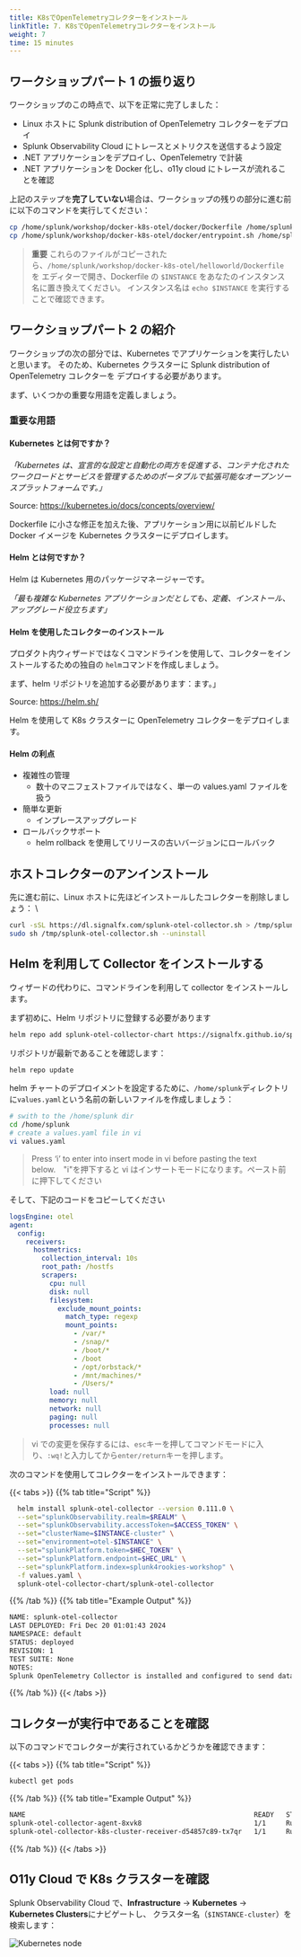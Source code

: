 ```yaml
---
title: K8sでOpenTelemetryコレクターをインストール
linkTitle: 7. K8sでOpenTelemetryコレクターをインストール
weight: 7
time: 15 minutes
---
```


## ワークショップパート 1 の振り返り

ワークショップのこの時点で、以下を正常に完了しました：

- Linux ホストに Splunk distribution of OpenTelemetry コレクターをデプロイ
- Splunk Observability Cloud にトレースとメトリクスを送信するよう設定
- .NET アプリケーションをデプロイし、OpenTelemetry で計装
- .NET アプリケーションを Docker 化し、o11y cloud にトレースが流れることを確認

上記のステップを**完了していない**場合は、ワークショップの残りの部分に進む前に以下のコマンドを実行してください：

```bash
cp /home/splunk/workshop/docker-k8s-otel/docker/Dockerfile /home/splunk/workshop/docker-k8s-otel/helloworld/
cp /home/splunk/workshop/docker-k8s-otel/docker/entrypoint.sh /home/splunk/workshop/docker-k8s-otel/helloworld/
```

> **重要** これらのファイルがコピーされたら、`/home/splunk/workshop/docker-k8s-otel/helloworld/Dockerfile` を
> エディターで開き、Dockerfile の `$INSTANCE` をあなたのインスタンス名に置き換えてください。
> インスタンス名は `echo $INSTANCE` を実行することで確認できます。

## ワークショップパート 2 の紹介

ワークショップの次の部分では、Kubernetes でアプリケーションを実行したいと思います。
そのため、Kubernetes クラスターに Splunk distribution of OpenTelemetry コレクターを
デプロイする必要があります。

まず、いくつかの重要な用語を定義しましょう。

### 重要な用語

#### Kubernetes とは何ですか？

_「Kubernetes は、宣言的な設定と自動化の両方を促進する、コンテナ化されたワークロードとサービスを管理するためのポータブルで拡張可能なオープンソースプラットフォームです。」_

Source: <https://kubernetes.io/docs/concepts/overview/>

Dockerfile に小さな修正を加えた後、アプリケーション用に以前ビルドした Docker イメージを
Kubernetes クラスターにデプロイします。

#### Helm とは何ですか？

Helm は Kubernetes 用のパッケージマネージャーです。

_「最も複雑な Kubernetes アプリケーションだとしても、定義、インストール、アップグレード役立ちます」_

#### Helm を使用したコレクターのインストール

プロダクト内ウィザードではなくコマンドラインを使用して、コレクターをインストールするための独自の
`helm`コマンドを作成しましょう。

まず、helm リポジトリを追加する必要があります：ます。」

Source: <https://helm.sh/>

Helm を使用して K8s クラスターに OpenTelemetry コレクターをデプロイします。

#### Helm の利点

- 複雑性の管理
  - 数十のマニフェストファイルではなく、単一の values.yaml ファイルを扱う
- 簡単な更新
  - インプレースアップグレード
- ロールバックサポート
  - helm rollback を使用してリリースの古いバージョンにロールバック

## ホストコレクターのアンインストール

先に進む前に、Linux ホストに先ほどインストールしたコレクターを削除しましょう：
\

```bash
curl -sSL https://dl.signalfx.com/splunk-otel-collector.sh > /tmp/splunk-otel-collector.sh;
sudo sh /tmp/splunk-otel-collector.sh --uninstall
```

## Helm を利用して Collector をインストールする

ウィザードの代わりに、コマンドラインを利用して collector をインストールします。

まず初めに、Helm リポジトリに登録する必要があります

```bash
helm repo add splunk-otel-collector-chart https://signalfx.github.io/splunk-otel-collector-chart
```

リポジトリが最新であることを確認します：

```bash
helm repo update
```

helm チャートのデプロイメントを設定するために、`/home/splunk`ディレクトリに`values.yaml`という名前の新しいファイルを作成しましょう：

```bash
# swith to the /home/splunk dir
cd /home/splunk
# create a values.yaml file in vi
vi values.yaml
```

> Press ‘i’ to enter into insert mode in vi before pasting the text below.　"i"を押下すると vi はインサートモードになります。ペースト前に押下してください

そして、下記のコードをコピーしてください

```yaml
logsEngine: otel
agent:
  config:
    receivers:
      hostmetrics:
        collection_interval: 10s
        root_path: /hostfs
        scrapers:
          cpu: null
          disk: null
          filesystem:
            exclude_mount_points:
              match_type: regexp
              mount_points:
                - /var/*
                - /snap/*
                - /boot/*
                - /boot
                - /opt/orbstack/*
                - /mnt/machines/*
                - /Users/*
          load: null
          memory: null
          network: null
          paging: null
          processes: null
```

> vi での変更を保存するには、`esc`キーを押してコマンドモードに入り、`:wq!`と入力してから`enter/return`キーを押します。

次のコマンドを使用してコレクターをインストールできます：

{{< tabs >}}
{{% tab title="Script" %}}

```bash
  helm install splunk-otel-collector --version 0.111.0 \
  --set="splunkObservability.realm=$REALM" \
  --set="splunkObservability.accessToken=$ACCESS_TOKEN" \
  --set="clusterName=$INSTANCE-cluster" \
  --set="environment=otel-$INSTANCE" \
  --set="splunkPlatform.token=$HEC_TOKEN" \
  --set="splunkPlatform.endpoint=$HEC_URL" \
  --set="splunkPlatform.index=splunk4rookies-workshop" \
  -f values.yaml \
  splunk-otel-collector-chart/splunk-otel-collector
```

{{% /tab %}}
{{% tab title="Example Output" %}}

```bash
NAME: splunk-otel-collector
LAST DEPLOYED: Fri Dec 20 01:01:43 2024
NAMESPACE: default
STATUS: deployed
REVISION: 1
TEST SUITE: None
NOTES:
Splunk OpenTelemetry Collector is installed and configured to send data to Splunk Observability realm us1.
```

{{% /tab %}}
{{< /tabs >}}

## コレクターが実行中であることを確認

以下のコマンドでコレクターが実行されているかどうかを確認できます：

{{< tabs >}}
{{% tab title="Script" %}}

```bash
kubectl get pods
```

{{% /tab %}}
{{% tab title="Example Output" %}}

```bash
NAME                                                         READY   STATUS    RESTARTS   AGE
splunk-otel-collector-agent-8xvk8                            1/1     Running   0          49s
splunk-otel-collector-k8s-cluster-receiver-d54857c89-tx7qr   1/1     Running   0          49s
```

{{% /tab %}}
{{< /tabs >}}

## O11y Cloud で K8s クラスターを確認

Splunk Observability Cloud で、**Infrastructure** -> **Kubernetes** -> **Kubernetes Clusters**にナビゲートし、
クラスター名（`$INSTANCE-cluster`）を検索します：

![Kubernetes node](../images/k8snode.png)

